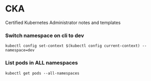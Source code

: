 # CKA 
Certified Kubernetes Administrator notes and templates


### Switch namespace on cli to dev

``` kubectl config set-context $(kubectl config current-context) --namespace=dev ```


### List pods in ALL namespaces

``` kubectl get pods --all-namespaces ```
